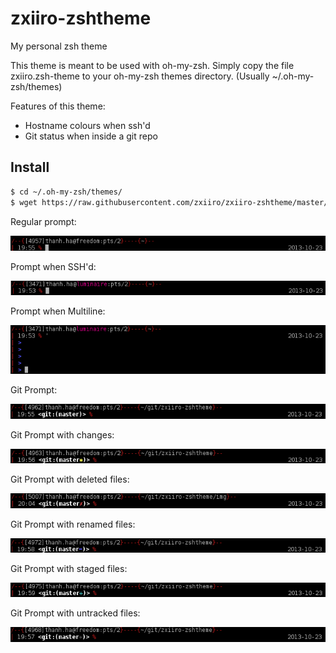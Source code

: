 zxiiro-zshtheme
===============

My personal zsh theme


This theme is meant to be used with oh-my-zsh. Simply copy the file
zxiiro.zsh-theme to your oh-my-zsh themes directory. (Usually
~/.oh-my-zsh/themes)


Features of this theme:
* Hostname colours when ssh'd
* Git status when inside a git repo

## Install

```bash
$ cd ~/.oh-my-zsh/themes/
$ wget https://raw.githubusercontent.com/zxiiro/zxiiro-zshtheme/master/zxiiro.zsh-theme
```

Regular prompt:

![No Git](img/snapshot.png)

Prompt when SSH'd:

![SSH](img/snapshot-ssh.png)

Prompt when Multiline:

![SSH](img/snapshot-multiline.png)

Git Prompt:

![Git](img/snapshot-git.png)

Git Prompt with changes:

![Git Changes](img/snapshot-git-changed.png)

Git Prompt with deleted files:

![Git Deleted](img/snapshot-git-deleted.png)

Git Prompt with renamed files:

![Git Renamed](img/snapshot-git-renamed.png)

Git Prompt with staged files:

![Git Staged](img/snapshot-git-staged.png)

Git Prompt with untracked files:

![Git Untracked](img/snapshot-git-untracked.png)

